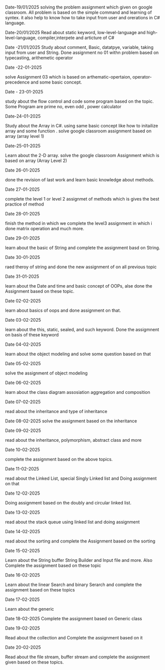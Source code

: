 
Date-19/01/2025
solving the problem assignment which given on google classroom.
All problem is based on the simple command and learning of syntex. it also help to know how to take input from user and orerations in C# language.

Date-20/01/2025
Read about static keyword, low-level-language and high-level-language, compiler,interpete and articture of C# 

Date -21/01/2025
Study about comment, Basic, datatpye, variable, taking input from user and String. Done assignment no 01 withn problem based on typecasting, arithemetic operator

Date -22-01-2025

solve Assignment 03 which is based on arthematic-opertaion, operator-precedence and some basic concept.
 
Date - 23-01-2025

study about the flow control and code some program based on the topic. Some  Program are prime no, even odd , power calculator

Date-24-01-2025

Study about the Array in C#. using same basic concept like how to initailize array and some function . solve google classroom assignment based on array (array level 1)

Date-25-01-2025

Learn about the 2-D array. solve the  google classroom Assignment which is based on array (Array Level 2)

Date 26-01-2025

done the revision of last work and learn basic knowledge about methods.

Date 27-01-2025

complete the level 1 or level 2 assignmet of methods which is gives the best practice of method

Date 28-01-2025

finish the method in which we complete the level3 assignment in which i done matrix operation and much more.

Date 29-01-2025

learn about the basic of String and complete the assignment basd on String.

Date 30-01-2025

raed theroy of string and done the new assignment of on all previous topic

Date 31-01-2025

learn about the  Date and time and basic concept of OOPs, alse done the Assignment based on these topic.

Date 02-02-2025

learn about basics of oops and done assignment on that. 

Date 03-02-2025

learn about the this, static, sealed, and such keyword. Done the assigmnent on basis of these keyword

Date 04-02-2025

learn about the object modeling and solve some question based on that

Date 05-02-2025

solve the assignment of object modeling

Date 06-02-2025

learn about the class diagram assosiation aggregation and composition

Date 07-02-2025

read about the inheritance and type of inheritance 

Date 08-02-2025
solve the assignment based on the inheritance

Date 09-02-2025

read about the inheritance, polymorphism, abstract class and more

Date 10-02-2025

complete the assignment based on the above topics.

Date 11-02-2025

read about the Linked List, special Singly Linked list and Doing assignment on that

Date 12-02-2025

Doing assignment based on the doubly and circular linked list.

Date 13-02-2025

read about the stack queue using linked list and doing assignment

Date 14-02-2025

read about the sorting and complete the Assignment based on the sorting 

Date 15-02-2025

Learn about the String buffer String Builder and Input file and more. Also Complete the assignment based on these topic

Date 16-02-2025

Learn about the linear Search and binary Serarch and complete the assignment based on these topics

Date  17-02-2025

Learn about the generic

Date 18-02-2025
Complete the assignment based on Generic class

Date 19-02-2025

Read about the collection and Complete the assignment based on it

Date 20-02-2025

Read about the file stream, buffer stream and complete the assignment given based on these topics.

